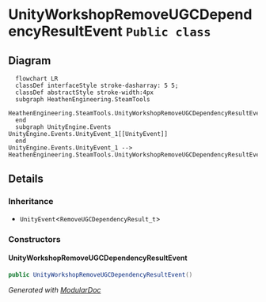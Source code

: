 # UnityWorkshopRemoveUGCDependencyResultEvent `Public class`

## Diagram
```mermaid
  flowchart LR
  classDef interfaceStyle stroke-dasharray: 5 5;
  classDef abstractStyle stroke-width:4px
  subgraph HeathenEngineering.SteamTools
  HeathenEngineering.SteamTools.UnityWorkshopRemoveUGCDependencyResultEvent[[UnityWorkshopRemoveUGCDependencyResultEvent]]
  end
  subgraph UnityEngine.Events
UnityEngine.Events.UnityEvent_1[[UnityEvent]]
  end
UnityEngine.Events.UnityEvent_1 --> HeathenEngineering.SteamTools.UnityWorkshopRemoveUGCDependencyResultEvent
```

## Details
### Inheritance
 - `UnityEvent`&lt;`RemoveUGCDependencyResult_t`&gt;

### Constructors
#### UnityWorkshopRemoveUGCDependencyResultEvent
```csharp
public UnityWorkshopRemoveUGCDependencyResultEvent()
```

*Generated with* [*ModularDoc*](https://github.com/hailstorm75/ModularDoc)
